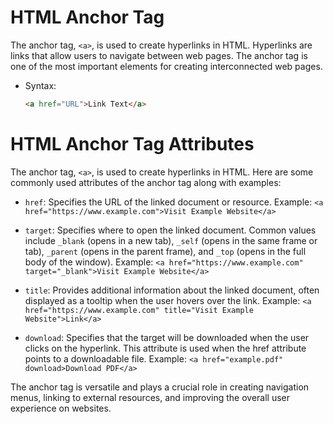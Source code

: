 # HTML Anchor Tag

The anchor tag, `<a>`, is used to create hyperlinks in HTML. Hyperlinks are links that allow users to navigate between web pages. 
The anchor tag is one of the most important elements for creating interconnected web pages.

- Syntax:
  ```html
  <a href="URL">Link Text</a>

# HTML Anchor Tag Attributes

The anchor tag, `<a>`, is used to create hyperlinks in HTML. Here are some commonly used attributes of the anchor tag along with examples:

- `href`: Specifies the URL of the linked document or resource.
  Example: `<a href="https://www.example.com">Visit Example Website</a>`

- `target`: Specifies where to open the linked document. Common values include `_blank` (opens in a new tab), `_self` (opens in the same frame or tab), `_parent` (opens in the parent frame), and `_top` (opens in the full body of the window).
  Example: `<a href="https://www.example.com" target="_blank">Visit Example Website</a>`

- `title`: Provides additional information about the linked document, often displayed as a tooltip when the user hovers over the link.
  Example: `<a href="https://www.example.com" title="Visit Example Website">Link</a>`

- `download`: Specifies that the target will be downloaded when the user clicks on the hyperlink. This attribute is used when the href attribute points to a downloadable file.
  Example: `<a href="example.pdf" download>Download PDF</a>`

The anchor tag is versatile and plays a crucial role in creating navigation menus, linking to external resources, and improving the overall user experience on websites.
